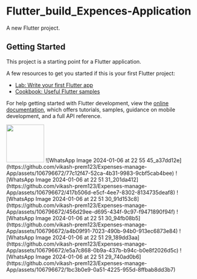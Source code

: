 # Flutter_build_Expences-Application

A new Flutter project.

## Getting Started

This project is a starting point for a Flutter application.

A few resources to get you started if this is your first Flutter project:

- [Lab: Write your first Flutter app](https://docs.flutter.dev/get-started/codelab)
- [Cookbook: Useful Flutter samples](https://docs.flutter.dev/cookbook)

For help getting started with Flutter development, view the
[online documentation](https://docs.flutter.dev/), which offers tutorials,
samples, guidance on mobile development, and a full API reference.

<img src="https://github.com/vikash-prem123/Expenses-manage-App/assets/106796672/77c12f47-52ca-4b31-9983-9cbf5cab4bee" width="100" height="100">
![WhatsApp Image 2024-01-06 at 22 55 45_a37dd12e](https://github.com/vikash-prem123/Expenses-manage-App/assets/106796672/77c12f47-52ca-4b31-9983-9cbf5cab4bee)
![WhatsApp Image 2024-01-06 at 22 51 31_201da412](https://github.com/vikash-prem123/Expenses-manage-App/assets/106796672/417b506d-e5cf-4ee7-8302-8134735deaf8)
![WhatsApp Image 2024-01-06 at 22 51 30_91d153c8](https://github.com/vikash-prem123/Expenses-manage-App/assets/106796672/456d29ee-d695-434f-9c97-f9471890f94f)
![WhatsApp Image 2024-01-06 at 22 51 30_94fb08b5](https://github.com/vikash-prem123/Expenses-manage-App/assets/106796672/a4b09f91-7023-490b-94b0-913ec6873e84)
![WhatsApp Image 2024-01-06 at 22 51 29_189dd3aa](https://github.com/vikash-prem123/Expenses-manage-App/assets/106796672/e5a7c868-0b9a-437b-b94c-b0e8f2026d5c)
![WhatsApp Image 2024-01-06 at 22 51 29_740ad0b6](https://github.com/vikash-prem123/Expenses-manage-App/assets/106796672/1bc3b0e9-0a51-4225-955d-8ffbab8dd3b7)

